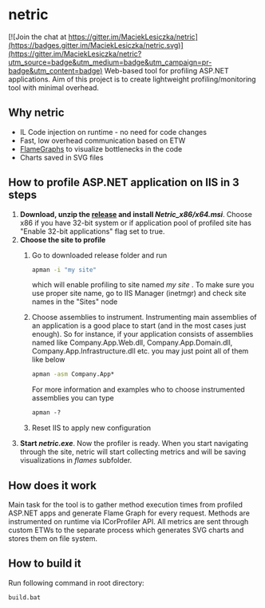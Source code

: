 # netric

[![Join the chat at https://gitter.im/MaciekLesiczka/netric](https://badges.gitter.im/MaciekLesiczka/netric.svg)](https://gitter.im/MaciekLesiczka/netric?utm_source=badge&utm_medium=badge&utm_campaign=pr-badge&utm_content=badge)
Web-based tool for profiling ASP.NET applications. Aim of this project is to create lightweight profiling/monitoring tool with minimal overhead. 

## Why netric
* IL Code injection on runtime - no need for code changes
* Fast, low overhead communication based on ETW
* [FlameGraphs](http://www.brendangregg.com/flamegraphs.html) to visualize bottlenecks in the code
* Charts saved in SVG files


## How to profile ASP.NET application on IIS in 3 steps
1. __Download, unzip the [release](https://github.com/MaciekLesiczka/netric/releases/tag/v0.1-alpha) and install *Netric_x86/x64.msi*__. Choose x86 if you have 32-bit system or if application pool of profiled site has "Enable 32-bit applications" flag set to true.
2. **Choose the site to profile**
    1. Go to downloaded release folder and run

        ```bat
        apman -i "my site"
        ```
        which will enable profiling to site named *my site* . To make sure you use proper site name, go to IIS Manager (inetmgr) and check site names in the "Sites" node
    2. Choose assemblies to instrument. Instrumenting main assemblies of an application is a good place to start (and in the most cases just enough). So for instance, if your application consists of assemblies named like Company.App.Web.dll, Company.App.Domain.dll, Company.App.Infrastructure.dll etc. you may just point all of them like below
       
        ```bat
        apman -asm Company.App*
        ```
        For more information and examples who to choose instrumented assemblies you can type
        
        ```bat
        apman -?
        ```
    3. Reset IIS to apply new configuration
3. __Start *netric.exe*__. Now the profiler is ready. When you start navigating through the site, netric will start collecting metrics  and will be saving visualizations in *flames* subfolder.

## How does it work
Main task for the tool is to gather method execution times from profiled ASP.NET apps and generate Flame Graph for every request. Methods are instrumented on runtime via ICorProfiler API. All metrics are sent through custom ETWs to the separate process which generates SVG charts and stores them on file system.

## How to build it

Run following command in root directory:

```
build.bat
```
